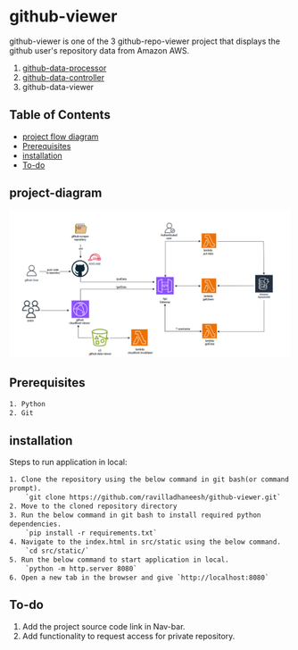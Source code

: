 # github-viewer

github-viewer is one of the 3 github-repo-viewer project that displays the github user's repository data from Amazon AWS.

1. [github-data-processor](https://github.com/ravilladhaneesh/github-scraper)
2. [github-data-controller](https://github.com/ravilladhaneesh/github-manager)
3. github-data-viewer

## Table of Contents

- [project flow diagram](#project-diagram)
- [Prerequisites](#Prerequisites)
- [installation](#installation)
- [To-do](#To-do)


## project-diagram

![project flow diagram](src/static/images/project-final-diagram.png)


## Prerequisites

    1. Python
    2. Git


## installation

Steps to run application in local:

    1. Clone the repository using the below command in git bash(or command prompt).
        `git clone https://github.com/ravilladhaneesh/github-viewer.git`
    2. Move to the cloned repository directory
    3. Run the below command in git bash to install required python dependencies.
        `pip install -r requirements.txt`
    4. Navigate to the index.html in src/static using the below command.
        `cd src/static/`
    5. Run the below command to start application in local.
        `python -m http.server 8080`
    6. Open a new tab in the browser and give `http://localhost:8080`



## To-do

1. Add the project source code link in Nav-bar.
2. Add functionality to request access for private repository.



